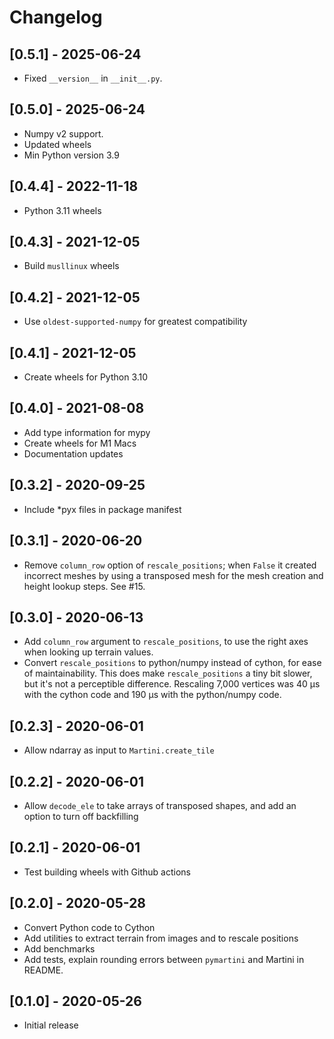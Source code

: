 # Changelog

## [0.5.1] - 2025-06-24

- Fixed `__version__` in `__init__.py`.

## [0.5.0] - 2025-06-24

- Numpy v2 support.
- Updated wheels
- Min Python version 3.9

## [0.4.4] - 2022-11-18

- Python 3.11 wheels

## [0.4.3] - 2021-12-05

- Build `musllinux` wheels

## [0.4.2] - 2021-12-05

- Use `oldest-supported-numpy` for greatest compatibility

## [0.4.1] - 2021-12-05

- Create wheels for Python 3.10

## [0.4.0] - 2021-08-08

- Add type information for mypy
- Create wheels for M1 Macs
- Documentation updates

## [0.3.2] - 2020-09-25

- Include *pyx files in package manifest

## [0.3.1] - 2020-06-20

- Remove `column_row` option of `rescale_positions`; when `False` it created
  incorrect meshes by using a transposed mesh for the mesh creation and height
  lookup steps. See #15.

## [0.3.0] - 2020-06-13

- Add `column_row` argument to `rescale_positions`, to use the right axes when
  looking up terrain values.
- Convert `rescale_positions` to python/numpy instead of cython, for ease of
  maintainability. This does make `rescale_positions` a tiny bit slower, but
  it's not a perceptible difference. Rescaling 7,000 vertices was 40 μs with the
  cython code and 190 μs with the python/numpy code.

## [0.2.3] - 2020-06-01

- Allow ndarray as input to `Martini.create_tile`

## [0.2.2] - 2020-06-01

- Allow `decode_ele` to take arrays of transposed shapes, and add an option to
  turn off backfilling

## [0.2.1] - 2020-06-01

- Test building wheels with Github actions

## [0.2.0] - 2020-05-28

- Convert Python code to Cython
- Add utilities to extract terrain from images and to rescale positions
- Add benchmarks
- Add tests, explain rounding errors between `pymartini` and Martini in README.

## [0.1.0] - 2020-05-26

- Initial release

